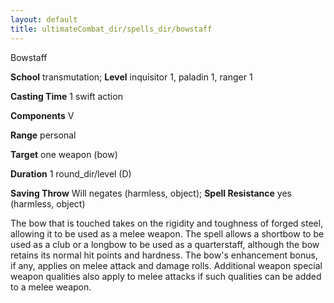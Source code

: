 ```yaml
---
layout: default
title: ultimateCombat_dir/spells_dir/bowstaff
---
```

Bowstaff

**School** transmutation; **Level** inquisitor 1, paladin 1, ranger 1

**Casting Time** 1 swift action

**Components** V

**Range** personal

**Target** one weapon (bow)

**Duration** 1 round_dir/level (D)

**Saving Throw** Will negates (harmless, object); **Spell Resistance** yes (harmless, object)

The bow that is touched takes on the rigidity and toughness of forged steel, allowing it to be used as a melee weapon. The spell allows a shortbow to be used as a club or a longbow to be used as a quarterstaff, although the bow retains its normal hit points and hardness. The bow's enhancement bonus, if any, applies on melee attack and damage rolls. Additional weapon special weapon qualities also apply to melee attacks if such qualities can be added to a melee weapon.

